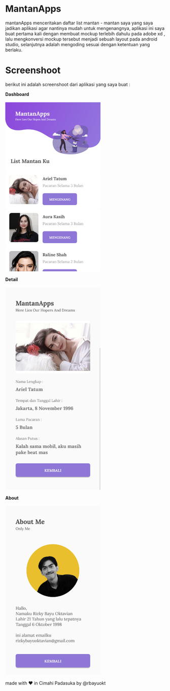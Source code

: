 # MantanApps

mantanApps menceritakan daftar list mantan - mantan saya yang saya jadikan aplikasi agar nantinya mudah untuk mengenangnya, aplikasi ini saya buat pertama kali dengan membuat mockup terlebih dahulu pada adobe xd , lalu mengkonversi mockup tersebut menjadi sebuah layout pada android studio, selanjutnya adalah mengoding sesuai dengan ketentuan yang berlaku.

# Screenshoot

berikut ini adalah screenshoot dari aplikasi yang saya buat :

**Dashboard**<br><br>
<img src="screenshoot/dashboard.png" width="300px" /><br>

**Detail**<br><br>
<img src="screenshoot/detail.jpg" width="300px" /><br>

**About**<br><br>
<img src="screenshoot/about.png" width="300px" /><br>

made with :heart: in Cimahi Padasuka by @rbayuokt

